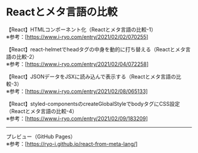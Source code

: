 # Reactとメタ言語の比較

【React】HTMLコンポーネント化（Reactとメタ言語の比較-1）  
※参考：[https://www.i-ryo.com/entry/2021/02/02/070255]

【React】react-helmetでheadタグの中身を動的に打ち替える（Reactとメタ言語の比較-2）  
※参考：[https://www.i-ryo.com/entry/2021/02/04/072258]

【React】JSONデータをJSXに読み込んで表示する（Reactとメタ言語の比較-3）  
※参考：[https://www.i-ryo.com/entry/2021/02/08/065133]

【React】styled-componentsのcreateGlobalStyleでbodyタグにCSS設定（Reactとメタ言語の比較-4）  
※参考：[https://www.i-ryo.com/entry/2021/02/09/183209]

---

プレビュー（GitHub Pages）  
※参考：[https://ryo-i.github.io/react-from-meta-lang/]